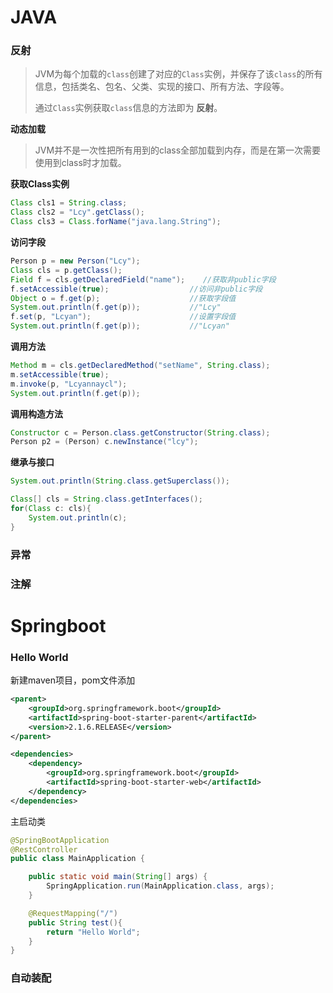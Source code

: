 # JAVA

### 反射

> JVM为每个加载的`class`创建了对应的`Class`实例，并保存了该`class`的所有信息，包括类名、包名、父类、实现的接口、所有方法、字段等。
>
> 通过`Class`实例获取`class`信息的方法即为 **反射**。

**动态加载** 

> JVM并不是一次性把所有用到的class全部加载到内存，而是在第一次需要使用到class时才加载。

**获取Class实例**

```java
Class cls1 = String.class;
Class cls2 = "Lcy".getClass();
Class cls3 = Class.forName("java.lang.String");
```

**访问字段**

```java
Person p = new Person("Lcy");
Class cls = p.getClass();
Field f = cls.getDeclaredField("name");    //获取非public字段
f.setAccessible(true);      			//访问非public字段
Object o = f.get(p);        			//获取字段值
System.out.println(f.get(p));       	//"Lcy"
f.set(p, "Lcyan");             			//设置字段值
System.out.println(f.get(p));       	//"Lcyan"
```

**调用方法**

```java
Method m = cls.getDeclaredMethod("setName", String.class);
m.setAccessible(true);
m.invoke(p, "Lcyannaycl");
System.out.println(f.get(p));
```

**调用构造方法**

```java
Constructor c = Person.class.getConstructor(String.class);
Person p2 = (Person) c.newInstance("lcy");
```

**继承与接口**

```java
System.out.println(String.class.getSuperclass());

Class[] cls = String.class.getInterfaces();
for(Class c: cls){
	System.out.println(c);
}
```



### 异常



### 注解



# Springboot

### Hello World

新建maven项目，pom文件添加

```xml
<parent>
    <groupId>org.springframework.boot</groupId>
    <artifactId>spring-boot-starter-parent</artifactId>
    <version>2.1.6.RELEASE</version>
</parent>

<dependencies>
    <dependency>
        <groupId>org.springframework.boot</groupId>
        <artifactId>spring-boot-starter-web</artifactId>
    </dependency>
</dependencies>
```

主启动类

```java
@SpringBootApplication
@RestController
public class MainApplication {

    public static void main(String[] args) {
        SpringApplication.run(MainApplication.class, args);
    }

    @RequestMapping("/")
    public String test(){
        return "Hello World";
    }
}
```

### 自动装配

